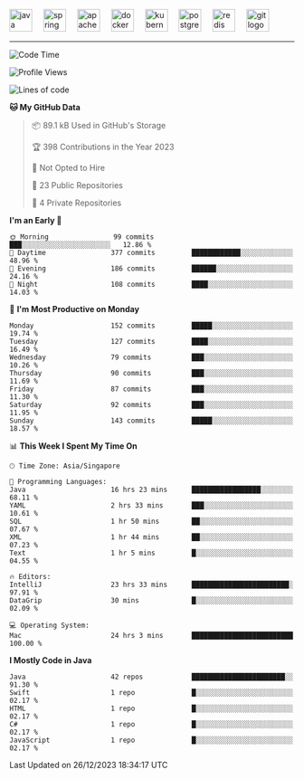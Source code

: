 <p align="left">
  <img src="https://cdn.jsdelivr.net/gh/devicons/devicon/icons/java/java-original.svg" height="40" alt="java logo"  />
  <img width="12" />
  <img src="https://cdn.jsdelivr.net/gh/devicons/devicon/icons/spring/spring-original.svg" height="40" alt="spring logo"  />
  <img width="12" />
  <img src="https://cdn.jsdelivr.net/gh/devicons/devicon/icons/apachekafka/apachekafka-original.svg" height="40" alt="apachekafka logo"  />
  <img width="12" />
  <img src="https://cdn.jsdelivr.net/gh/devicons/devicon/icons/docker/docker-original.svg" height="40" alt="docker logo"  />
  <img width="12" />
  <img src="https://cdn.jsdelivr.net/gh/devicons/devicon/icons/kubernetes/kubernetes-plain.svg" height="40" alt="kubernetes logo"  />
  <img width="12" />
  <img src="https://cdn.jsdelivr.net/gh/devicons/devicon/icons/postgresql/postgresql-original.svg" height="40" alt="postgresql logo"  />
  <img width="12" />
  <img src="https://cdn.jsdelivr.net/gh/devicons/devicon/icons/redis/redis-original.svg" height="40" alt="redis logo"  />
  <img width="12" />
  <img src="https://cdn.jsdelivr.net/gh/devicons/devicon/icons/git/git-original.svg" height="40" alt="git logo"  />
</p>


<!--<img src="https://media.giphy.com/media/LnQjpWaON8nhr21vNW/giphy.gif" width="60"> <em><b>I love connecting with different people</b> so if you want to say <b>hi, I'll be happy to meet you more!</b> 😊 </em> -->

---
<!--START_SECTION:waka-->
![Code Time](http://img.shields.io/badge/Code%20Time-1%2C684%20hrs%2033%20mins-blue)

![Profile Views](http://img.shields.io/badge/Profile%20Views-0-blue)

![Lines of code](https://img.shields.io/badge/From%20Hello%20World%20I%27ve%20Written-565.8%20thousand%20lines%20of%20code-blue)

**🐱 My GitHub Data** 

> 📦 89.1 kB Used in GitHub's Storage 
 > 
> 🏆 398 Contributions in the Year 2023
 > 
> 🚫 Not Opted to Hire
 > 
> 📜 23 Public Repositories 
 > 
> 🔑 4 Private Repositories 
 > 
**I'm an Early 🐤** 

```text
🌞 Morning                99 commits          ███░░░░░░░░░░░░░░░░░░░░░░   12.86 % 
🌆 Daytime                377 commits         ████████████░░░░░░░░░░░░░   48.96 % 
🌃 Evening                186 commits         ██████░░░░░░░░░░░░░░░░░░░   24.16 % 
🌙 Night                  108 commits         ████░░░░░░░░░░░░░░░░░░░░░   14.03 % 
```
📅 **I'm Most Productive on Monday** 

```text
Monday                   152 commits         █████░░░░░░░░░░░░░░░░░░░░   19.74 % 
Tuesday                  127 commits         ████░░░░░░░░░░░░░░░░░░░░░   16.49 % 
Wednesday                79 commits          ███░░░░░░░░░░░░░░░░░░░░░░   10.26 % 
Thursday                 90 commits          ███░░░░░░░░░░░░░░░░░░░░░░   11.69 % 
Friday                   87 commits          ███░░░░░░░░░░░░░░░░░░░░░░   11.30 % 
Saturday                 92 commits          ███░░░░░░░░░░░░░░░░░░░░░░   11.95 % 
Sunday                   143 commits         █████░░░░░░░░░░░░░░░░░░░░   18.57 % 
```


📊 **This Week I Spent My Time On** 

```text
🕑︎ Time Zone: Asia/Singapore

💬 Programming Languages: 
Java                     16 hrs 23 mins      █████████████████░░░░░░░░   68.11 % 
YAML                     2 hrs 33 mins       ███░░░░░░░░░░░░░░░░░░░░░░   10.61 % 
SQL                      1 hr 50 mins        ██░░░░░░░░░░░░░░░░░░░░░░░   07.67 % 
XML                      1 hr 44 mins        ██░░░░░░░░░░░░░░░░░░░░░░░   07.23 % 
Text                     1 hr 5 mins         █░░░░░░░░░░░░░░░░░░░░░░░░   04.55 % 

🔥 Editors: 
IntelliJ                 23 hrs 33 mins      ████████████████████████░   97.91 % 
DataGrip                 30 mins             █░░░░░░░░░░░░░░░░░░░░░░░░   02.09 % 

💻 Operating System: 
Mac                      24 hrs 3 mins       █████████████████████████   100.00 % 
```

**I Mostly Code in Java** 

```text
Java                     42 repos            ███████████████████████░░   91.30 % 
Swift                    1 repo              █░░░░░░░░░░░░░░░░░░░░░░░░   02.17 % 
HTML                     1 repo              █░░░░░░░░░░░░░░░░░░░░░░░░   02.17 % 
C#                       1 repo              █░░░░░░░░░░░░░░░░░░░░░░░░   02.17 % 
JavaScript               1 repo              █░░░░░░░░░░░░░░░░░░░░░░░░   02.17 % 
```




 Last Updated on 26/12/2023 18:34:17 UTC
<!--END_SECTION:waka-->


<!--
**SimakovIgor/SimakovIgor** is a ✨ _special_ ✨ repository because its `README.md` (this file) appears on your GitHub profile.

Here are some ideas to get you started:

- 🔭 I’m currently working on ...
- 🌱 I’m currently learning ...
- 👯 I’m looking to collaborate on ...
- 🤔 I’m looking for help with ...
- 💬 Ask me about ...
- 📫 How to reach me: ...
- 😄 Pronouns: ...
- ⚡ Fun fact: ...
-->
